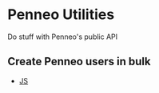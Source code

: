 # Penneo Utilities

Do stuff with Penneo's public API

## Create Penneo users in bulk
- [JS][js-user-creation]

[js-user-creation]: https://github.com/ahmadnazir/penneo-utils/tree/master/js/user-creation
